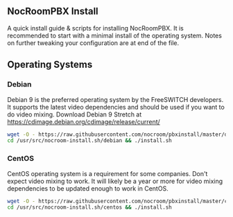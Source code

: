 
NocRoomPBX Install
--------------------------------------
A quick install guide & scripts for installing NocRoomPBX. It is recommended to start with a minimal install of the operating system. Notes on further tweaking your configuration are at end of the file.

## Operating Systems
### Debian
Debian 9 is the preferred operating system by the FreeSWITCH developers. It supports the latest video dependencies and should be used if you want to do video mixing. Download Debian 9 Stretch at https://cdimage.debian.org/cdimage/release/current/

```sh
wget -O - https://raw.githubusercontent.com/nocroom/pbxinstall/master/debian/pre-install.sh | sh;
cd /usr/src/nocroom-install.sh/debian && ./install.sh
```

### CentOS
CentOS operating system is a requirement for some companies. Don't expect video mixing to work. It will likely be a year or more for video mixing dependencies to be updated enough to work in CentOS.

```sh
wget -O - https://raw.githubusercontent.com/nocroom/pbxinstall/master/centos/pre-install.sh | sh
cd /usr/src/nocroom-install.sh/centos && ./install.sh
```
